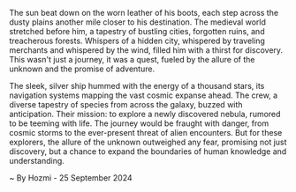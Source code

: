 
The sun beat down on the worn leather of his boots, each step across the dusty plains another mile closer to his destination. The medieval world stretched before him, a tapestry of bustling cities, forgotten ruins, and treacherous forests. Whispers of a hidden city, whispered by traveling merchants and whispered by the wind, filled him with a thirst for discovery. This wasn't just a journey, it was a quest, fueled by the allure of the unknown and the promise of adventure.

The sleek, silver ship hummed with the energy of a thousand stars, its navigation systems mapping the vast cosmic expanse ahead. The crew, a diverse tapestry of species from across the galaxy, buzzed with anticipation. Their mission: to explore a newly discovered nebula, rumored to be teeming with life. The journey would be fraught with danger, from cosmic storms to the ever-present threat of alien encounters. But for these explorers, the allure of the unknown outweighed any fear, promising not just discovery, but a chance to expand the boundaries of human knowledge and understanding. 

~ By Hozmi - 25 September 2024
